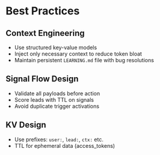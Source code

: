 # Best Practices

## Context Engineering
- Use structured key-value models
- Inject only necessary context to reduce token bloat
- Maintain persistent `LEARNING.md` file with bug resolutions

## Signal Flow Design
- Validate all payloads before action
- Score leads with TTL on signals
- Avoid duplicate trigger activations

## KV Design
- Use prefixes: `user:`, `lead:`, `ctx:` etc.
- TTL for ephemeral data (access_tokens)